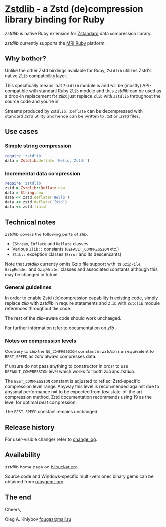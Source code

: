 # [Zstdlib](https://bitbucket.org/fougas/zstdlib) - a Zstd (de)compression library binding for Ruby

_zstdlib_ is native Ruby extension for [Zstandard](https://facebook.github.io/zstd/) data compression library.

_zstdlib_ currently supports the [MRI Ruby](https://www.ruby-lang.org/) platform.

## Why bother?

Unlike the other Zstd bindings available for Ruby, `Zstdlib` utilizes Zstd's native `Zlib` compatibility layer. 

This specifically means that `Zstdlib` module is and will be (mostly)  API-compatible with standard Ruby `Zlib` module and thus _zstdlib_ can be used as a drop-in replacement for _zlib_: just replace `Zlib` with `Zstdlib` throughout the source code and you're in!

Streams produced by `Zstdlib::Deflate` can be decompressed with standard _zstd_ utility and hence can be written to _.zst_ or _.zstd_ files.

## Use cases

### Simple string compression
````ruby
require 'zstdlib'
data = Zstdlib.deflate('Hello, Zstd!')
````

### Incremental data compression
````ruby
require 'zstdlib'
zstd = Zstdlib::Deflate.new
data = String.new
data << zstd.deflate('Hello')
data << zstd.deflate('Zstd')
data << zstd.finish
````

## Technical notes

_zstdlib_ covers the following parts of _zlib_:

- `ZStream`, `Inflate` and `Deflate` classes
- Various `Zlib::` constants (`DEFAULT_COMPRESSION` etc.)
- `Zlib::` exception classes (`Error` and its descendants)

Note that _zstdlib_ currently omits Gzip file support with its `GzipFile`, `GzipReader` and `GzipWriter` classes
and associated constants although this may be changed in future.

### General guidelines

In order to enable Zstd (de)compression capability in existing code, simply replace _zlib_ with _zstdlib_ in require statements and
`Zlib` with `Zstdlib` module references throughout the code.

The rest of the _zlib_-aware code should work unchanged.

For further information refer to documentation on _zlib_ .
                                            

### Notes on compression levels

Contrary to _zlib_ the `NO_COMPRESSION` constant in _zstdlib_ is an equivalent to `BEST_SPEED` as _zstd_ always compresses data.

If unsure do not pass anything to constructor in order to use `DEFAULT_COMPRESSION` level which works for both _zlib_ ans _zstdlib_.

The `BEST_COMPRESSION` constant is adjusted to reflect Zstd-specific compression level range.
Anyway this level is recommended against due to abysmal performance not to be expected from *fast* state-of-the art compression method. 
Zstd documentation recommends using 19 as the level for optimal *best* compression.

The `BEST_SPEED` constant remains unchanged.

## Release history

For user-visible changes refer to [change log](CHANGES.md).


## Availability

_zstdlib_ home page on [bitbucket.org](https://bitbucket.org/fougas/zstdlib).

Source code and Windows-specific multi-versioned binary gems can be obtained from [rubygems.org](https://rubygems.org/gems/zstdlib).

## The end

Cheers,

Oleg A. Khlybov <fougas@mail.ru>
